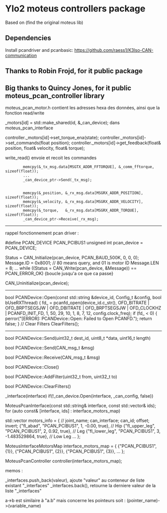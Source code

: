# Ylo2 moteus controllers package

Based on (find the original moteus lib)

## Dependencies

Install pcandriver and pcanbasic: https://github.com/raess1/K3lso-CAN-communication
## Thanks to Robin Frojd, for it public package
## Big thanks to Quincy Jones, for it public moteus_pcan_controller library
moteus_pcan_motor.h   contient les adresses hexa des données, ainsi que la fonction read/write

_motors[id] = std::make_shared<MoteusPcanMotor>(id, &_can_device);       dans moteus_pcan_interface

controller._motors[id]->set_torque_ena(state);
controller._motors[id]->set_commands(float position);
controller._motors[id]->get_feedback(float& position, float& velocity, float& torque);


write_read() envoie et recoit les commandes

            memcpy(&_tx_msg.data[MSGTX_ADDR_FFTORQUE], &_comm_fftorque, sizeof(float));
            ...
            _can_device_ptr->Send(_tx_msg);


            memcpy(&_position, &_rx_msg.data[MSGRX_ADDR_POSITION], sizeof(float));
            memcpy(&_velocity, &_rx_msg.data[MSGRX_ADDR_VELOCITY], sizeof(float));
            memcpy(&_torque,   &_rx_msg.data[MSGRX_ADDR_TORQUE],   sizeof(float));
            _can_device_ptr->Receive(_rx_msg);




---------------------------------------------------------------------------------------------------------

rappel fonctionnement pcan driver :

#define PCAN_DEVICE		PCAN_PCIBUS1
unsigned int pcan_device = PCAN_DEVICE;

Status = CAN_Initialize(pcan_device, PCAN_BAUD_500K, 0, 0, 0);
	Message.ID = 0x8001;    // 80 means query, and 01 is motor ID
	Message.LEN = 8;
    ...
while ((Status = CAN_Write(pcan_device, &Message)) == PCAN_ERROR_OK) {boucle jusqu'a ce que ca passe}

CAN_Uninitialize(pcan_device);


---------------------------------------------------------------------------------------------------------

bool PCANDevice::Open(const std::string &device_id, Config_t &config, bool bUseRXThread)
{
    fd_ = pcanfd_open(device_id.c_str(), OFD_BITRATE | OFD_BRPTSEGSJW | OFD_DBITRATE | OFD_BRPTSEGSJW | OFD_CLOCKHZ | PCANFD_INIT_FD, 1, 50, 29, 10, 1, 8, 7, 12, config.clock_freq);
    if (fd_ < 0)
    {
        perror("[ERROR]: PCANDevice::Open: Failed to Open PCANFD.");
        return false;
    }
    // Clear Filters
    ClearFilters();

---------------------------------------------------------------------------------------------------------

bool PCANDevice::Send(uint32_t dest_id, uint8_t *data, uint16_t length)

bool PCANDevice::Send(CAN_msg_t &msg)

bool PCANDevice::Receive(CAN_msg_t &msg)

bool PCANDevice::Close()

bool PCANDevice::AddFilter(uint32_t from, uint32_t to)

bool PCANDevice::ClearFilters()



_interface(interface)
if(!_can_device.Open(interface, _can_config, false))

MoteusPcanInterface(const std::string& interface, const std::vector<int>& ids);
for (auto const& [interface, ids] : interface_motors_map)


std::vector<MotorInfo> motors_info = {
    // joint_name;   can_interface;   can_id;   offset;    invert;
    {"fl_abad",      "PCAN_PCIBUS1",    1,      -0.00,     true}, // Hip
    {"fl_upper_leg", "PCAN_PCIBUS1",    2,       0.92,     true}, // Leg
    {"fl_lower_leg", "PCAN_PCIBUS1",    3,  -1.483529864,  true}, // Low Leg
    ...
};


MoteusInterfaceMotorsMap interface_motors_map = {
    {"PCAN_PCIBUS1", {1}},
    {"PCAN_PCIBUS1", {2}},
    {"PCAN_PCIBUS1", {3}},
    ...
};


MoteusPcanController controller(interface_motors_map);


memos :

_interfaces.push_back(valeur),  ajoute "valeur" au conteneur de liste existant "_interfaces"
_interfaces.back(),             retourne la derniere valeur de la liste "_interfaces"

a->b   est similaire à  "a.b" mais concerne les pointeurs   soit : (pointer_name)->(variable_name)

